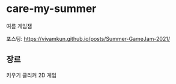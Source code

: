 # care-my-summer
 여름 게임잼

포스팅: https://viyamkun.github.io/posts/Summer-GameJam-2021/

## 장르
키우기 클리커 2D 게임
